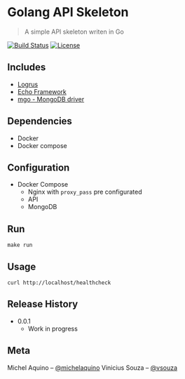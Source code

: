 # Golang API Skeleton
> A simple API skeleton writen in Go

[![Build Status][travis-image]][travis-url]
[![License][license-image]][license-url]


## Includes
  - [Logrus](https://github.com/Sirupsen/logrus)
  - [Echo Framework](https://github.com/labstack/echo)
  - [mgo - MongoDB driver](https://github.com/go-mgo/mgo/tree/v2)

## Dependencies

- Docker
- Docker compose

## Configuration
- Docker Compose
    - Nginx with `proxy_pass` pre configurated
    - API
    - MongoDB

## Run
`make run`

## Usage
`curl http://localhost/healthcheck`

## Release History

* 0.0.1
    * Work in progress

## Meta

Michel Aquino – [@michelaquino](https://github.com/michelaquino)
Vinicius Souza – [@vsouza](https://github.com/vsouza)


[license-image]: https://img.shields.io/badge/License-GPL3.0-blue.svg
[license-url]: LICENSE
[travis-image]: https://img.shields.io/travis/michelaquinoe/golang_api_skeleton/master.svg
[travis-url]: https://travis-ci.org/michelaquino/golang_api_skeleton
